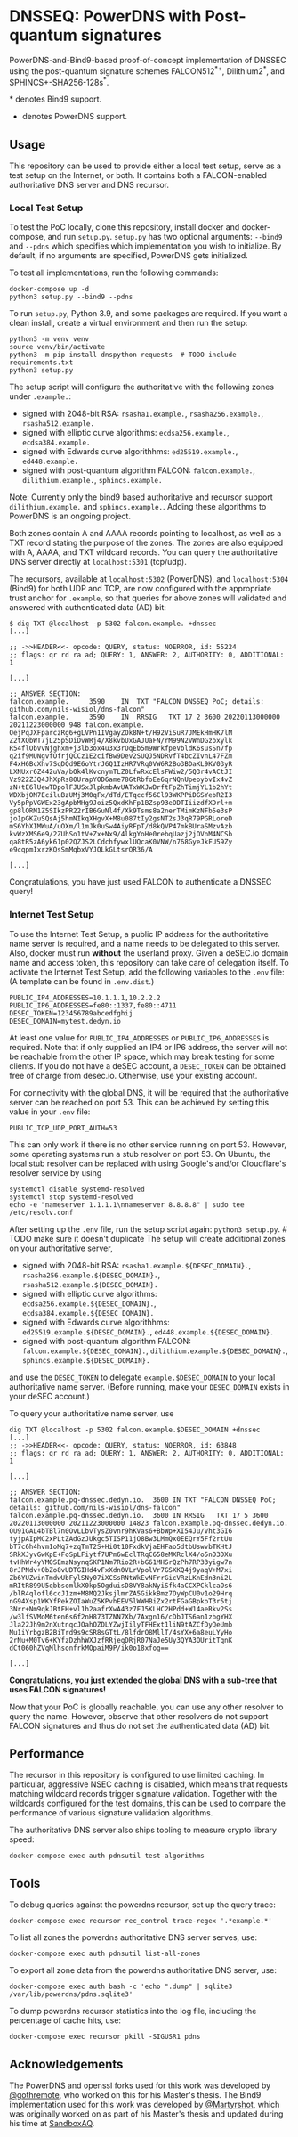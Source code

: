 # DNSSEQ: PowerDNS with Post-quantum signatures

PowerDNS-and-Bind9-based proof-of-concept implementation of DNSSEC using the post-quantum signature schemes FALCON512<sup>\*+</sup>,
Dilithium2<sup>\*</sup>, and SPHINCS+-SHA256-128s<sup>\*</sup>.

\* denotes Bind9 support.

+ denotes PowerDNS support.

## Usage

This repository can be used to provide either a local test setup, serve as a test setup on the Internet, or both.
It contains both a FALCON-enabled authoritative DNS server and DNS recursor.

### Local Test Setup

To test the PoC locally, clone this repository, install docker and docker-compose, and run `setup.py`. `setup.py`
has two optional arguments: `--bind9` and `--pdns` which specifies which implementation you wish to initialize.
By default, if no arguments are specified, PowerDNS gets initialized.


To test all implementations, run the following commands:
```
docker-compose up -d
python3 setup.py --bind9 --pdns
```

To run `setup.py`, Python 3.9, and some packages are required. If you want a clean install, create a virtual
environment and then run the setup:

```
python3 -m venv venv
source venv/bin/activate
python3 -m pip install dnspython requests  # TODO include requirements.txt
python3 setup.py
```

The setup script will configure the authoritative with the following zones under `.example.`:

- signed with 2048-bit RSA: `rsasha1.example.`, `rsasha256.example.`, `rsasha512.example.`
- signed with elliptic curve algorithms: `ecdsa256.example.`, `ecdsa384.example.`
- signed with Edwards curve algorithhms: `ed25519.example.`, `ed448.example.`
- signed with post-quantum algorithm FALCON: `falcon.example.`, `dilithium.example.`, `sphincs.example.`

Note: Currently only the bind9 based authoritative and recursor support `dilithium.example.` and `sphincs.example.`. Adding
these algorithms to PowerDNS is an ongoing project.

Both zones contain A and AAAA records pointing to localhost, as well as a TXT record stating the purpose of the zones.
The zones are also equipped with A, AAAA, and TXT wildcard records.
You can query the authoritative DNS server directly at `localhost:5301` (tcp/udp).

The recursors, available at `localhost:5302` (PowerDNS), and `localhost:5304` (Bind9) for both UDP and TCP, are now configured
with the appropriate trust anchor for `.example`, so that queries for above zones will validated and answered with
authenticated data (AD) bit:

```
$ dig TXT @localhost -p 5302 falcon.example. +dnssec
[...]

;; ->>HEADER<<- opcode: QUERY, status: NOERROR, id: 55224
;; flags: qr rd ra ad; QUERY: 1, ANSWER: 2, AUTHORITY: 0, ADDITIONAL: 1

[...]

;; ANSWER SECTION:
falcon.example.		3590	IN	TXT	"FALCON DNSSEQ PoC; details: github.com/nils-wisiol/dns-falcon"
falcon.example.		3590	IN	RRSIG	TXT 17 2 3600 20220113000000 20211223000000 948 falcon.example. OejPqJXFparczRg6+gLVPn1IVgayZOk8N+t/H92ViSuR7JMEkHmHK7lM Z2tXQbWT7jL25pSDiDvWRj4/X8kvbUxGAJUaFN/rM99N2VWnDGzoxylk R54flObVvNjghxm+j3lb3ox4u3x3rOqEb5m9WrkfpeVbldK6susSn7fp q2if9MUNgvfOfrjQCCz1E2cifBw9Dev2SUQJ5NDRvfT4bcZIvnL47FZm F4xH6BcXhv7SqDQd9E6oYtrJ6Q1IzHR7VRq0VW6R2Bo3BDaKL9KV03yR LXNUxr6Z442uVa/bOk4lKvcnymTLZ0LfwRxcElsFWiw2/5Q3r4vACtJI Vz922ZJQ4JhXpRs80UrapYOD6ame78GtRbfoEe6qrNQnUpeoybvIx4vZ zN+tE6lUewTDpolFJUSxJlpkmbAvUATxWXJwDrftFpZhTimjYL1b2hYt WDXbjOM7EciluBzUMj3M0qFx/dTd/ETqccf56Cl93WKPPiDGSYebR2I3 Vy5pPpVGWEx23gApbMHg9Joiz5QxdKhFp1BZsp93eODTIiizdfXDrl+m gp8lORM1Z5SIkzPR22rIB6GuNl4f/Xk9Tsms8a2nerTMimKzNFb5e3sP jo1pGKZuSQsAj5hmNIkqXHgvX+M8u087tIy2gsNT2sJ3qR79PGRLoreD mS6YhXIMWuA/uOXm/l1mJk0uSw4AiyRFpT/d8kQVP47mkBUraSMzvAzb kvWzXMS6e9/2ZUhSo1tV+Zx+Nx9/4lkgYoHe0rebqUazj2jOVnM4NCSb qa8tR5zA6yk61p02QZJS2LCdchfywxlUQcaK0VNW/n768GyeJkFU59Zy e9cqpmIxrzKQsSmMqbxVYJQLkGLtsrQR36/A

[...]
```

Congratulations, you have just used FALCON to authenticate a DNSSEC query!

### Internet Test Setup

To use the Internet Test Setup, a public IP address for the authoritative name server is required, and a name needs to
be delegated to this server.
Also, docker must run **without** the userland proxy.
Given a deSEC.io domain name and access token, this repository can take care of delegation itself.
To activate the Internet Test Setup, add the following variables to the `.env` file:
(A template can be found in `.env.dist`.)

```
PUBLIC_IP4_ADDRESSES=10.1.1.1,10.2.2.2
PUBLIC_IP6_ADDRESSES=fe80::1337,fe80::4711
DESEC_TOKEN=123456789abcedfghij
DESEC_DOMAIN=mytest.dedyn.io
```

At least one value for `PUBLIC_IP4_ADDRESSES` or `PUBLIC_IP6_ADDRESSES` is required. Note that if only supplied an IP4
or IP6 address, the server will not be reachable from the other IP space, which may break testing for some clients.
If you do not have a deSEC account, a `DESEC_TOKEN` can be obtained free of charge from desec.io.
Otherwise, use your existing account.

For connectivity with the global DNS, it will be required that the authoritative server can be reached on port 53.
This can be achieved by setting this value in your `.env` file:

```
PUBLIC_TCP_UDP_PORT_AUTH=53
```

This can only work if there is no other service running on port 53.
However, some operating systems run a stub resolver on port 53.
On Ubuntu, the local stub resolver can be replaced with using Google's and/or Cloudflare's resolver service by using

```
systemctl disable systemd-resolved
systemctl stop systemd-resolved
echo -e "nameserver 1.1.1.1\nnameserver 8.8.8.8" | sudo tee /etc/resolv.conf
```

After setting up the `.env` file, run the setup script again: `python3 setup.py`.  # TODO make sure it doesn't duplicate
The setup will create additional zones on your authoritative server,

- signed with 2048-bit RSA: `rsasha1.example.${DESEC_DOMAIN}.`, `rsasha256.example.${DESEC_DOMAIN}.`,
    `rsasha512.example.${DESEC_DOMAIN}.`
- signed with elliptic curve algorithms: `ecdsa256.example.${DESEC_DOMAIN}.`, `ecdsa384.example.${DESEC_DOMAIN}.`
- signed with Edwards curve algorithhms: `ed25519.example.${DESEC_DOMAIN}.`, `ed448.example.${DESEC_DOMAIN}.`
- signed with post-quantum algorithm FALCON: `falcon.example.${DESEC_DOMAIN}.`, `dilithium.example.${DESEC_DOMAIN}.`,
`sphincs.example.${DESEC_DOMAIN}.`

and use the `DESEC_TOKEN` to delegate `example.$DESEC_DOMAIN` to your local authoritative name server. (Before running,
make your `DESEC_DOMAIN` exists in your deSEC account.)

To query your authoritative name server, use

```
dig TXT @localhost -p 5302 falcon.example.$DESEC_DOMAIN +dnssec
[...]
;; ->>HEADER<<- opcode: QUERY, status: NOERROR, id: 63848
;; flags: qr rd ra ad; QUERY: 1, ANSWER: 2, AUTHORITY: 0, ADDITIONAL: 1

[...]

;; ANSWER SECTION:
falcon.example.pq-dnssec.dedyn.io.	3600 IN	TXT	"FALCON DNSSEQ PoC; details: github.com/nils-wisiol/dns-falcon"
falcon.example.pq-dnssec.dedyn.io.	3600 IN	RRSIG	TXT 17 5 3600 20220113000000 20211223000000 14823 falcon.example.pq-dnssec.dedyn.io. OU91GAL4bTBl7n0OvLLbvTysZ0vnr9hKVas6+BbWp+XI54Ju/Vht3GI6 tyjpAIpMC2xPLtZAdGzJUkgc5TISP11jO8Bw3LMmQx0EEQrY5Ff2rtUu bT7c6h4hvm1oMq7+zqTmT2S+Hi0t10FxdkVjaEHFao5dtbUswvbTKHtJ SRkXJyvGwKpE+FoSpLFiytf7UPm6wEclTRqC658eMXRclX4/o5nO3DXu tvHhWr4yYMOSEmzNsynqSKP1Nm7Rio2R+bG61MHSrQzPh7RP33yigw7n 8rJPNdv+ObZo8vUDTGIHd4vFxXdn0VLrVpolVr7GSXKQ4j9yaqV+M7xi Zb6YUZwinTmdwUbFylSNy07iXCSsRNtWkEvNFrrGicVRzLKnEdn3ni2L mRItR899U5qbbsomlkX0kp5OgduisD8VY8akNyiSfk4aCCXPCklcaOs6 /blR4qlofl6ccJ1zm+M8MQ2JksjlmrZA5GikkBmz7OyWpCU0v1o29Hrq nG94Xsp1WKYfPekZOIaWuZ5KPvhEEV5lWWHBiZx2rtFGaGBpkoT3r5tj 3Nrr+Nm9qkJBtFH+vl1h2aafrXwA43z7FJ5KLHC2HPdd+W14aeRkv2Ss /w3lfSVMoM6ten6s6f2nH873TZNN7Xb/7Axgn16/cDbJTS6an1zbgYHX Jla22Jh9m2nXutnqcJOahOZDLYZwjIilyTFHExt1liN9tAZCfDyQeUmb Mu1iYrbgzB2BiTrd9s9cSR8sGTtL/8lfdrO8MllT/4sYX+6a8euLYyHo 2rNu+M0Tv6+KYfzDzhhWXJzfRRjeqDRjR07NaJe5Uy3QYA3OUritTqnK dCt060hZVqMlhsonfrkMOpaiM9P/ik0o18xfog==

[...]
```

**Congratulations, you just extended the global DNS with a sub-tree that uses FALCON signatures!**

Now that your PoC is globally reachable, you can use any other resolver to query the name.
However, observe that other resolvers do not support FALCON signatures and thus do not set the authenticated data (AD)
bit.

## Performance

The recursor in this repository is configured to use limited caching.
In particular, aggressive NSEC caching is disabled, which means that requests matching wildcard records trigger
signature validation.
Together with the wildcards configured for the test domains,
this can be used to compare the performance of various signature validation algorithms.

The authoritative DNS server also ships tooling to measure crypto library speed:

```
docker-compose exec auth pdnsutil test-algorithms
```

## Tools

To debug queries against the powerdns recursor, set up the query trace:

```
docker-compose exec recursor rec_control trace-regex '.*example.*'
```

To list all zones the powerdns authoritative DNS server serves, use:

```
docker-compose exec auth pdnsutil list-all-zones
```

To export all zone data from the powerdns authoritative DNS server, use:

```
docker-compose exec auth bash -c 'echo ".dump" | sqlite3 /var/lib/powerdns/pdns.sqlite3'
```

To dump powerdns recursor statistics into the log file, including the percentage of cache hits, use:

```
docker-compose exec recursor pkill -SIGUSR1 pdns
```

## Acknowledgements

The PowerDNS and openssl forks used for this work was developed by [@gothremote](https://github.com/gothremote/),
who worked on this for his Master's thesis.
The Bind9 implementation used for this work was developed by [@Martyrshot](https://github.com/Martyrshot),
which was originally worked on as part of his Master's thesis and updated during his time at [SandboxAQ](https://www.sandboxaq.com).
